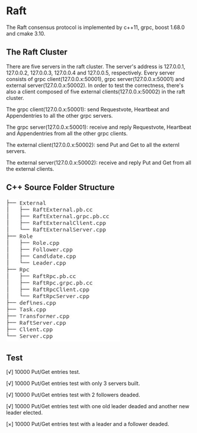 # Raft

The Raft consensus protocol is implemented by c++11, grpc, boost 1.68.0 and cmake 3.10. 

## The Raft Cluster

There are five servers in the raft cluster. The server's address is 127.0.0.1, 127.0.0.2, 127.0.0.3, 127.0.0.4 and 127.0.0.5, respectively. Every server consists of grpc client(127.0.0.x:50001), grpc server(127.0.0.x:50001) and external server(127.0.0.x:50002). In order to test the correctness, there's also a client composed of five external clients(127.0.0.x:50002) in the raft cluster. 

The grpc client(127.0.0.x:50001): send Requestvote, Heartbeat and Appendentries to all the other grpc servers.
 
The grpc server(127.0.0.x:50001): receive and reply Requestvote, Heartbeat and Appendentries from all the other grpc clients. 

The external client(127.0.0.x:50002): send Put and Get to all the externl servers.

The external server(127.0.0.x:50002): receive and reply Put and Get from all the external clients. 

## C++ Source Folder Structure

![avatar](https://github.com/LinsongGuo/Raft/blob/master/structure.jpg)

## Test

[√] 10000 Put/Get entries test. 

[√] 10000 Put/Get entries test with only 3 servers built.

[√] 10000 Put/Get entries test with 2 followers deaded.

[√] 10000 Put/Get entries test with one old leader deaded and another new leader elected. 

[×] 10000 Put/Get entries test with a leader and a follower deaded. 


